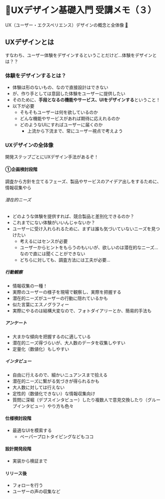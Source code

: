 # 💝UXデザイン基礎入門 受講メモ（３）

UX（ユーザー・エクスペリエンス）デザインの概念と全体像
[📼](https://www.udemy.com/share/1023kc/)

## UXデザインとは

すなわち、ユーザー体験をデザインするということだけど…体験をデザインとは？？

### 体験をデザインするとは？

- 体験は形のないもの、なので直接設計はできない
- が、作り手としては意図した体験をユーザーに提供したい
- そのために、**手段となるの機能やサービス、UIをデザインする**ということ！
- 以下が必要
  - そもそもユーザーは何を欲しているのか
  - どんな機能やサービスがあれば期待に応えれるのか
  - どのようなUIにすればユーザーに届くのか
    - 上流から下流まで、常にユーザー視点で考えよう

### UXデザインの全体像

開発ステップごとにUXデザイン手法があるぞ！

#### ①企画検討段階

調査から方針を立てるフェーズ、製品やサービスのアイデア出しをするために、情報収集やら

###### 潜在的ニーズ
- どのような体験を提供すれば、競合製品と差別化できるのか？
- これまでにない体験がいいんじゃないか？
- ユーザーに受け入れられるために、まずは誰も気づいていないニーズを見つけたい
  - 考えるにはセンスが必要
  - ユーザーからヒントをもらうのもいいが、欲しいのは潜在的なニーズ…なので直には聞くことができない
  - どちらに対しても、調査方法には工夫が必要…

##### 行動観察
- 情報収集の一種！
- 実際のユーザーの様子を現場で観察し、実際を把握する
- 潜在的ニーズがユーザーの行動に隠れているかも
- 似た言葉にエスノグラフィー
- 実際にやるのは結構大変なので、フォトダイアリーとか、簡易的手法も

##### アンケート
- 大まかな傾向を把握するのに適している
- 潜在的ニーズ得づらいが、大人数のデータを収集しやすい
- 定量化（数値化）もしやすい
  
##### インタビュー
- 自由に行えるので、細かいニュアンスまで拾える
- 潜在的ニーズに繋がる気づきが得られるかも
- 大人数に対しては行えない
- 定性的（数値化できない）な情報収集向け
- 質問に深堀（デプスインタビュー）したり複数人で意見交換したり（グループインタビュー）やり方も色々

#### 仕様検討段階

- 最適なUIを模索する
  - ペーパープロトタイピングなどもココ

#### 設計開発段階

- 実装から検証まで

#### リリース後

- フォローを行う
- ユーザーの声の収集など